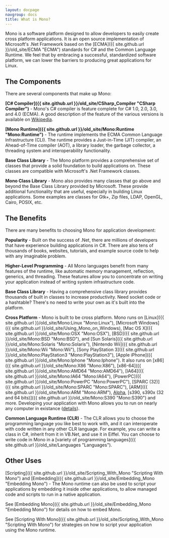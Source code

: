 ```yaml
---
layout: docpage
navgroup: docs
title: What is Mono?
---
```


Mono is a software platform designed to allow developers to easily create cross platform applications. It is an open source implementation of Microsoft's .Net Framework based on the [ECMA]({{ site.github.url }}/old_site/ECMA "ECMA") standards for C\# and the Common Language Runtime. We feel that by embracing a successful, standardized software platform, we can lower the barriers to producing great applications for Linux.

The Components
--------------

There are several components that make up Mono:

**[C\# Compiler]({{ site.github.url }}/old_site/CSharp_Compiler "CSharp Compiler")** - Mono's C\# compiler is feature complete for C\# 1.0, 2.0, 3.0, and 4.0 (ECMA). A good description of the feature of the various versions is available on [Wikipedia](http://en.wikipedia.org/wiki/C_Sharp_%28programming_language%29#Versions).

**[Mono Runtime]({{ site.github.url }}/old_site/Mono:Runtime "Mono:Runtime")** - The runtime implements the ECMA Common Language Infrastructure (CLI). The runtime provides a Just-in-Time (JIT) compiler, an Ahead-of-Time compiler (AOT), a library loader, the garbage collector, a threading system and interoperability functionality.

**Base Class Library** - The Mono platform provides a comprehensive set of classes that provide a solid foundation to build applications on. These classes are compatible with Microsoft's .Net Framework classes.

**Mono Class Library** - Mono also provides many classes that go above and beyond the Base Class Library provided by Microsoft. These provide additional functionality that are useful, especially in building Linux applications. Some examples are classes for Gtk+, Zip files, LDAP, OpenGL, Cairo, POSIX, etc.

The Benefits
------------

There are many benefits to choosing Mono for application development:

**Popularity** - Built on the success of .Net, there are millions of developers that have experience building applications in C\#. There are also tens of thousands of books, websites, tutorials, and example source code to help with any imaginable problem.

**Higher-Level Programming** - All Mono languages benefit from many features of the runtime, like automatic memory management, reflection, generics, and threading. These features allow you to concentrate on writing your application instead of writing system infrastructure code.

**Base Class Library** - Having a comprehensive class library provides thousands of built in classes to increase productivity. Need socket code or a hashtable? There's no need to write your own as it's built into the platform.

**Cross Platform** - Mono is built to be cross platform. Mono runs on [Linux]({{ site.github.url }}/old_site/Mono:Linux "Mono:Linux"), [Microsoft Windows]({{ site.github.url }}/old_site/Using_Mono_on_Windows), [Mac OS X]({{ site.github.url }}/old_site/Mono:OSX "Mono:OSX"), [BSD]({{ site.github.url }}/old_site/Mono:BSD "Mono:BSD"), and [Sun Solaris]({{ site.github.url }}/old_site/Mono:Solaris "Mono:Solaris"), [Nintendo Wii]({{ site.github.url }}/old_site/Mono:Wii "Mono:Wii"), [Sony PlayStation 3]({{ site.github.url }}/old_site/Mono:PlayStation3 "Mono:PlayStation3"), [Apple iPhone]({{ site.github.url }}/old_site/Mono:Iphone "Mono:Iphone"). It also runs on [x86]({{ site.github.url }}/old_site/Mono:X86 "Mono:X86"), [x86-64]({{ site.github.url }}/old_site/Mono:AMD64 "Mono:AMD64"), [IA64]({{ site.github.url }}/old_site/Mono:IA64 "Mono:IA64"), [PowerPC]({{ site.github.url }}/old_site/Mono:PowerPC "Mono:PowerPC"), [SPARC (32)]({{ site.github.url }}/old_site/Mono:SPARC "Mono:SPARC"), [ARM]({{ site.github.url }}/old_site/Mono:ARM "Mono:ARM"), [Alpha](/index.php?title=Mono:Alpha&action=edit&redlink=1 "Mono:Alpha (page does not exist)"), [s390, s390x (32 and 64 bits)]({{ site.github.url }}/old_site/Mono:S390 "Mono:S390") and more. Developing your application with Mono allows you to run on nearly any computer in existance ([details](/index.php?title=Platforms&action=edit&redlink=1 "Platforms (page does not exist)")).

**Common Language Runtime (CLR)** - The CLR allows you to choose the programming language you like best to work with, and it can interoperate with code written in any other CLR language. For example, you can write a class in C\#, inherit from it in VB.Net, and use it in Eiffel. You can choose to write code in Mono in a [variety of programming languages]({{ site.github.url }}/old_site/Languages "Languages").

Other Uses
----------

[Scripting]({{ site.github.url }}/old_site/Scripting_With_Mono "Scripting With Mono") and [Embedding]({{ site.github.url }}/old_site/Embedding_Mono "Embedding Mono") - The Mono runtime can also be used to script your applications by embedding it inside other applications, to allow managed code and scripts to run in a native application.

See [Embedding Mono]({{ site.github.url }}/old_site/Embedding_Mono "Embedding Mono") for details on how to embed Mono.

See [Scripting With Mono]({{ site.github.url }}/old_site/Scripting_With_Mono "Scripting With Mono") for strategies on how to script your application using the Mono runtime.

